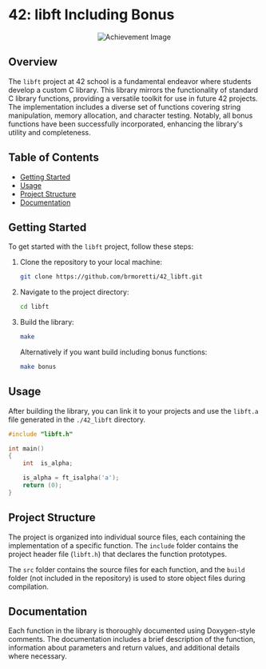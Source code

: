 # 42: libft Including Bonus
<p align="center">
  <img src="https://game.42sp.org.br/static/assets/achievements/libftm.png" alt="Achievement Image"><br>
</p>

## Overview

The `libft` project at 42 school is a fundamental endeavor where students develop a custom C library. This library mirrors the functionality of standard C library functions, providing a versatile toolkit for use in future 42 projects. The implementation includes a diverse set of functions covering string manipulation, memory allocation, and character testing. Notably, all bonus functions have been successfully incorporated, enhancing the library's utility and completeness.

## Table of Contents

- [Getting Started](#getting-started)
- [Usage](#usage)
- [Project Structure](#project-structure)
- [Documentation](#documentation)

## Getting Started

To get started with the `libft` project, follow these steps:

1. Clone the repository to your local machine:

    ```bash
    git clone https://github.com/brmoretti/42_libft.git
    ```

2. Navigate to the project directory:

    ```bash
    cd libft
    ```

3. Build the library:

    ```bash
    make
    ```
    Alternatively if you want build including bonus functions:
    ```bash
    make bonus
    ```

## Usage

After building the library, you can link it to your projects and use the `libft.a` file generated in the `./42_libft` directory.

```c
#include "libft.h"

int main()
{
    int  is_alpha;

    is_alpha = ft_isalpha('a');
    return (0);
}
```

## Project Structure

The project is organized into individual source files, each containing the implementation of a specific function. The `include` folder contains the project header file (`libft.h`) that declares the function prototypes.

The `src` folder contains the source files for each function, and the `build` folder (not included in the repository) is used to store object files during compilation.

## Documentation

Each function in the library is thoroughly documented using Doxygen-style comments. The documentation includes a brief description of the function, information about parameters and return values, and additional details where necessary.

